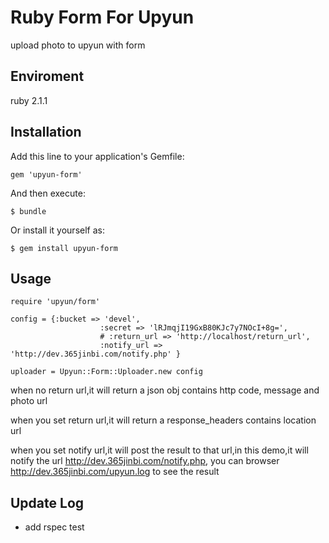 # Ruby Form For Upyun

upload photo to upyun with form

## Enviroment
ruby 2.1.1

## Installation

Add this line to your application's Gemfile:

    gem 'upyun-form'

And then execute:

    $ bundle

Or install it yourself as:

    $ gem install upyun-form

## Usage

```
require 'upyun/form'

config = {:bucket => 'devel',
					:secret => 'lRJmqjI19GxB80KJc7y7NOcI+8g=',
					# :return_url => 'http://localhost/return_url',
					:notify_url => 'http://dev.365jinbi.com/notify.php' }

uploader = Upyun::Form::Uploader.new config

```

when no return url,it will return a json obj contains  http code, message and photo url 

when you set return url,it will return a response_headers contains location url

when you set notify url,it will post the result to that url,in this demo,it will notify the url http://dev.365jinbi.com/notify.php, you can browser http://dev.365jinbi.com/upyun.log to see the result


## Update Log
* add rspec test

